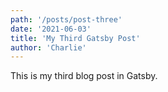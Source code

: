 ```yaml
---
path: '/posts/post-three'
date: '2021-06-03'
title: 'My Third Gatsby Post'
author: 'Charlie'
---
```


This is my third blog post in Gatsby.